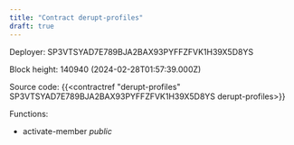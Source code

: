 ```yaml
---
title: "Contract derupt-profiles"
draft: true
---
```

Deployer: SP3VTSYAD7E789BJA2BAX93PYFFZFVK1H39X5D8YS


 



Block height: 140940 (2024-02-28T01:57:39.000Z)

Source code: {{<contractref "derupt-profiles" SP3VTSYAD7E789BJA2BAX93PYFFZFVK1H39X5D8YS derupt-profiles>}}

Functions:

* activate-member _public_
